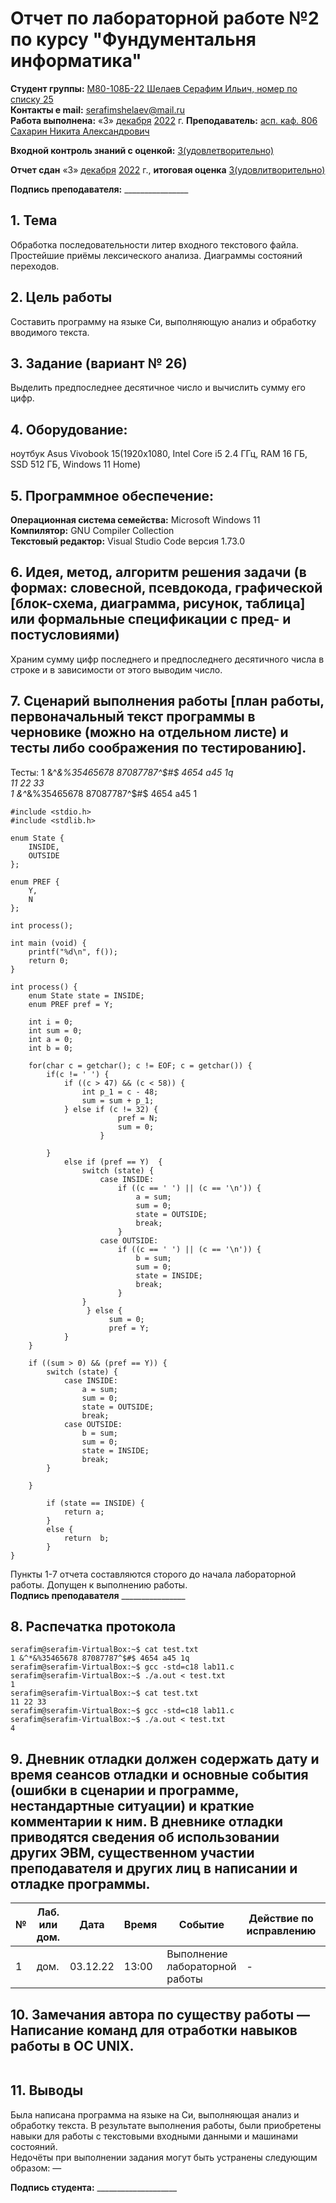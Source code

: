 # Отчет по лабораторной работе №2 по курсу "Фундументальня информатика" 
<b>Студент группы:</b> <ins>М80-108Б-22 Шелаев Серафим Ильич, номер по списку 25</ins>  
<b>Контакты e mail:</b> <ins>serafimshelaev@mail.ru</ins>  
<b>Работа выполнена:</b> «3» <ins>декабря</ins> <ins>2022</ins> г.
<b>Преподаватель:</b> <ins>асп. каф. 806 Сахарин Никита Александрович</ins>

<b>Входной контроль знаний с оценкой:</b> <ins> 3(удовлетворительно)</ins>

<b>Отчет сдан</b> «3» <ins>декабря</ins> <ins>2022</ins> г., <b>итоговая оценка</b> <ins> 3(удовлитворительно)</ins>                                                          

<b>Подпись преподавателя:</b> ________________
## 1. Тема
Обработка последовательности литер входного текстового файла. Простейшие приёмы лексического анализа. Диаграммы состояний переходов.
## 2. Цель работы
Составить программу на языке Си, выполняющую анализ и обработку вводимого текста.
## 3. Задание (вариант № 26)
Выделить предпоследнее десятичное число и вычислить сумму его цифр.
## 4. Оборудование:
ноутбук  Asus Vivobook 15(1920x1080, Intel Core i5 2.4 ГГц, RAM 16 ГБ, SSD 512 ГБ, Windows 11 Home)
## 5. Программное обеспечение:
<b>Операционная система семейства:</b> Microsoft Windows 11<br/> 
<b>Компилятор:</b> GNU Compiler Collection<br/>
<b>Текстовый редактор:</b> Visual Studio Code версия 1.73.0<br/>
## 6. Идея, метод, алгоритм решения задачи (в формах: словесной, псевдокода, графической [блок-схема, диаграмма, рисунок, таблица] или формальные спецификации с пред- и постусловиями)
Храним сумму цифр последнего и предпоследнего десятичного числа в строке и в зависимости от этого выводим число.

 
## 7. Сценарий выполнения работы [план работы, первоначальный текст программы в черновике (можно на отдельном листе) и тесты либо соображения по тестированию]. 
Тесты:
1 &^*&%35465678 87087787^$#$ 4654 a45 1q  
11 22 33  
1 &^*&%35465678 87087787^$#$ 4654 a45 1  

```
#include <stdio.h>
#include <stdlib.h>

enum State {
    INSIDE,
    OUTSIDE
};

enum PREF {
    Y,
    N
};

int process();

int main (void) {
    printf("%d\n", f());
    return 0;
}

int process() {
    enum State state = INSIDE;
    enum PREF pref = Y;
   
    int i = 0;
    int sum = 0;
    int a = 0;
    int b = 0;
   
    for(char c = getchar(); c != EOF; c = getchar()) {
        if(c != ' ') {
            if ((c > 47) && (c < 58)) {
                int p_1 = c - 48;
                sum = sum + p_1;
            } else if (c != 32) {
                        pref = N;
                        sum = 0;
                    }    
               
        }
            else if (pref == Y)  { 
                switch (state) {
                    case INSIDE:
                        if ((c == ' ') || (c == '\n')) {
                            a = sum;                        
                            sum = 0;
                            state = OUTSIDE;
                            break;
                        }
                    case OUTSIDE:
                        if ((c == ' ') || (c == '\n')) {        
                            b = sum;
                            sum = 0;
                            state = INSIDE;
                            break;
                        }
                }
                 } else { 
                      sum = 0;
                      pref = Y; 
            }  
    }
    
    if ((sum > 0) && (pref == Y)) {
        switch (state) {
            case INSIDE:
                a = sum;
                sum = 0;
                state = OUTSIDE;
                break;
            case OUTSIDE:
                b = sum;
                sum = 0;
                state = INSIDE;
                break;
        }       
    
    }

        if (state == INSIDE) {
            return a;
        }
        else {
            return  b;
        }
}

```



Пункты 1-7 отчета составляются сторого до начала лабораторной работы.
Допущен к выполнению работы.  
<b>Подпись преподавателя</b> ________________
## 8. Распечатка протокола 
```
serafim@serafim-VirtualBox:~$ cat test.txt
1 &^*&%35465678 87087787^$#$ 4654 a45 1q 
serafim@serafim-VirtualBox:~$ gcc -std=c18 lab11.c
serafim@serafim-VirtualBox:~$ ./a.out < test.txt
1
serafim@serafim-VirtualBox:~$ cat test.txt
11 22 33
serafim@serafim-VirtualBox:~$ gcc -std=c18 lab11.c
serafim@serafim-VirtualBox:~$ ./a.out < test.txt
4

```
## 9. Дневник отладки должен содержать дату и время сеансов отладки и основные события (ошибки в сценарии и программе, нестандартные ситуации) и краткие комментарии к ним. В дневнике отладки приводятся сведения об использовании других ЭВМ, существенном участии преподавателя и других лиц в написании и отладке программы.

| № |  Лаб. или дом. | Дата | Время | Событие | Действие по исправлению | Примечание |
| ------ | ------ | ------ | ------ | ------ | ------ | ------ |
| 1 | дом. | 03.12.22 | 13:00 | Выполнение лабораторной работы | - | - |
## 10. Замечания автора по существу работы — Написание команд для отработки навыков работы в ОС UNIX.
```
```
## 11. Выводы
Была написана программа на языке на Си, выполняющая анализ и обработку текста. В результате выполнения работы, были приобретены навыки для работы с текстовыми входными данными и машинами состояний.  
Недочёты при выполнении задания могут быть устранены следующим образом: —

<b>Подпись студента:</b> ____________________




